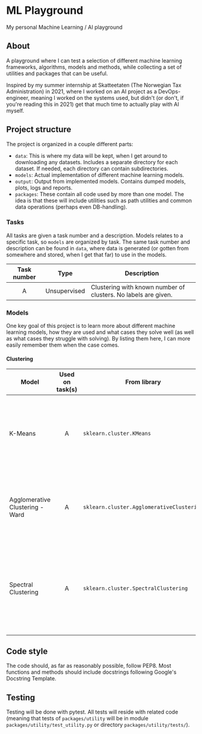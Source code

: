 # ML Playground
My personal Machine Learning / AI playground

## About
A playground where I can test a selection of different machine learning frameworks, algorithms, models and methods, while collecting a set of utilities and packages that can be useful.

Inspired by my summer internship at Skatteetaten (The Norwegian Tax Administration) in 2021, where I worked on an AI project as a DevOps-engineer, meaning I worked on the systems used, but didn't (or don't, if you're reading this in 2021) get that much time to actually play with AI myself.

## Project structure
The project is organized in a couple different parts:
- `data`: This is where my data will be kept, when I get around to downloading any datasets. Includes a separate directory for each dataset. If needed, each directory can contain subdirectories.
- `models`: Actual implementation of different machine learning models.
- `output`: Output from implemented models. Contains dumped models, plots, logs and reports.
- `packages`: These contain all code used by more than one model. The idea is that these will include utilities such as path utilities and common data operations (perhaps even DB-handling).

### Tasks
All tasks are given a task number and a description. Models relates to a specific task, so `models` are organized by task. The same task number and description can be found in `data`, where data is generated (or gotten from somewhere and stored, when I get that far) to use in the models.

| Task number   | Type          | Description |
| :-----------: | ------------- | ----------- |
| A             | Unsupervised  | Clustering with known number of clusters. No labels are given. |


### Models
One key goal of this project is to learn more about different machine learning models, how they are used and what cases they solve well (as well as what cases they struggle with solving). By listing them here, I can more easily remember them when the case comes.

#### Clustering
| Model | Used on task(s) | From library | Description | Comments |
| ----- | :-------------: | ------------ | ----------- | -------- |
| K-Means | A | `sklearn.cluster.KMeans` | Gathers samples in N groups by minimizing intertia (within-cluster sum-of-squares) | Inductive, so it can predict clusters for new data points |
| Agglomerative Clustering - Ward | A | `sklearn.cluster.AgglomerativeClustering` | Recursively merges pairs of clusters that increases linkage distance the least | Transductive, so it cannot predict clusters for new data points |
| Spectral Clustering | A | `sklearn.cluster.SpectralClustering` | Projects the data, then clusters the projection | Transductive. Very good on non-convex clusters, where center and spread is not a good measure, such as nested circles in a 2D plane |

## Code style
The code should, as far as reasonably possible, follow PEP8. Most functions and methods should include docstrings following Google's Docstring Template.

## Testing
Testing will be done with pytest. All tests will reside with related code (meaning that tests of `packages/utility` will be in module `packages/utility/test_utility.py` or directory `packages/utility/tests/`).